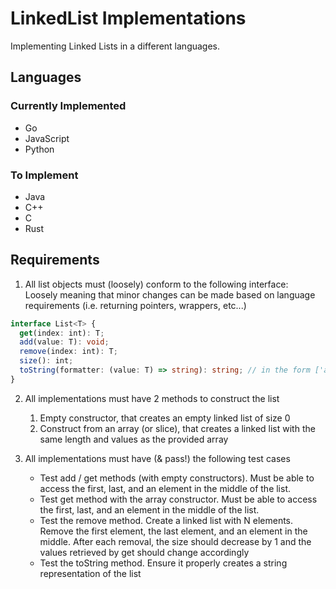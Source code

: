 # LinkedList Implementations

Implementing Linked Lists in a different languages.

## Languages

### Currently Implemented

- Go
- JavaScript
- Python

### To Implement

- Java
- C++
- C
- Rust

## Requirements

1. All list objects must (loosely) conform to the following interface:  
   Loosely meaning that minor changes can be made based on language requirements (i.e. returning pointers, wrappers, etc...)

```ts
interface List<T> {
  get(index: int): T;
  add(value: T): void;
  remove(index: int): T;
  size(): int;
  toString(formatter: (value: T) => string): string; // in the form ['a','b',1,2]
}
```

2. All implementations must have 2 methods to construct the list

   1. Empty constructor, that creates an empty linked list of size 0
   2. Construct from an array (or slice), that creates a linked list with the same length and values as the provided array

3. All implementations must have (& pass!) the following test cases
   - Test add / get methods (with empty constructors). Must be able to access the first, last, and an element in the middle of the list.
   - Test get method with the array constructor. Must be able to access the first, last, and an element in the middle of the list.
   - Test the remove method. Create a linked list with N elements. Remove the first element, the last element, and an element in the middle. After each removal, the size should decrease by 1 and the values retrieved by get should change accordingly
   - Test the toString method. Ensure it properly creates a string representation of the list

